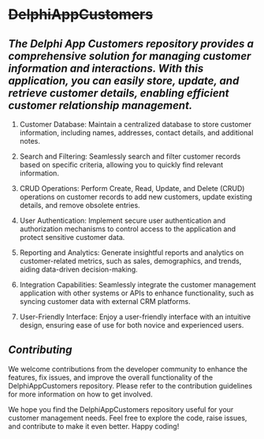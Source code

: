 # <strike>DelphiAppCustomers</strike>
## **_The Delphi App Customers repository provides a comprehensive solution for managing customer information and interactions. With this application, you can easily store, update, and retrieve customer details, enabling efficient customer relationship management._**

1. Customer Database: Maintain a centralized database to store customer information, including names, addresses, contact details, and additional notes.

2. Search and Filtering: Seamlessly search and filter customer records based on specific criteria, allowing you to quickly find relevant information.

3. CRUD Operations: Perform Create, Read, Update, and Delete (CRUD) operations on customer records to add new customers, update existing details, and remove obsolete entries.

4. User Authentication: Implement secure user authentication and authorization mechanisms to control access to the application and protect sensitive customer data.

5. Reporting and Analytics: Generate insightful reports and analytics on customer-related metrics, such as sales, demographics, and trends, aiding data-driven decision-making.
 
6. Integration Capabilities: Seamlessly integrate the customer management application with other systems or APIs to enhance functionality, such as syncing customer data with external CRM platforms.

7. User-Friendly Interface: Enjoy a user-friendly interface with an intuitive design, ensuring ease of use for both novice and experienced users.

## **_Contributing_**
We welcome contributions from the developer community to enhance the features, fix issues, and improve the overall functionality of the DelphiAppCustomers repository. Please refer to the contribution guidelines for more information on how to get involved.

We hope you find the DelphiAppCustomers repository useful for your customer management needs. Feel free to explore the code, raise issues, and contribute to make it even better. Happy coding!
